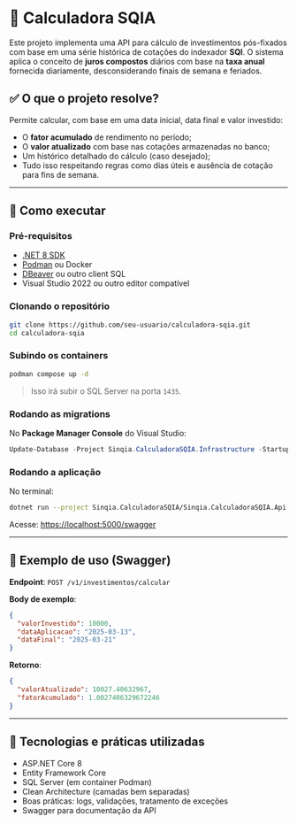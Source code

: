 # 🧮 Calculadora SQIA

Este projeto implementa uma API para cálculo de investimentos pós-fixados com base em uma série histórica de cotações do indexador **SQI**. O sistema aplica o conceito de **juros compostos** diários com base na **taxa anual** fornecida diariamente, desconsiderando finais de semana e feriados.

## ✅ O que o projeto resolve?

Permite calcular, com base em uma data inicial, data final e valor investido:

- O **fator acumulado** de rendimento no período;
- O **valor atualizado** com base nas cotações armazenadas no banco;
- Um histórico detalhado do cálculo (caso desejado);
- Tudo isso respeitando regras como dias úteis e ausência de cotação para fins de semana.

---

## 🚀 Como executar

### Pré-requisitos

- [.NET 8 SDK](https://dotnet.microsoft.com/download)
- [Podman](https://podman.io/) ou Docker
- [DBeaver](https://dbeaver.io/) ou outro client SQL
- Visual Studio 2022 ou outro editor compatível

### Clonando o repositório

```bash
git clone https://github.com/seu-usuario/calculadora-sqia.git
cd calculadora-sqia
```

### Subindo os containers

```bash
podman compose up -d
```

> Isso irá subir o SQL Server na porta `1435`.

### Rodando as migrations

No **Package Manager Console** do Visual Studio:

```powershell
Update-Database -Project Sinqia.CalculadoraSQIA.Infrastructure -StartupProject Sinqia.CalculadoraSQIA.Api
```

### Rodando a aplicação

No terminal:

```bash
dotnet run --project Sinqia.CalculadoraSQIA/Sinqia.CalculadoraSQIA.Api.csproj
```

Acesse: [https://localhost:5000/swagger](https://localhost:5000/swagger)

---

## 📌 Exemplo de uso (Swagger)

**Endpoint**: `POST /v1/investimentos/calcular`

**Body de exemplo**:

```json
{
  "valorInvestido": 10000,
  "dataAplicacao": "2025-03-13",
  "dataFinal": "2025-03-21"
}
```

**Retorno**:

```json
{
  "valorAtualizado": 10027.40632967,
  "fatorAcumulado": 1.0027406329672246
}
```

---

## 🧠 Tecnologias e práticas utilizadas

- ASP.NET Core 8
- Entity Framework Core
- SQL Server (em container Podman)
- Clean Architecture (camadas bem separadas)
- Boas práticas: logs, validações, tratamento de exceções
- Swagger para documentação da API